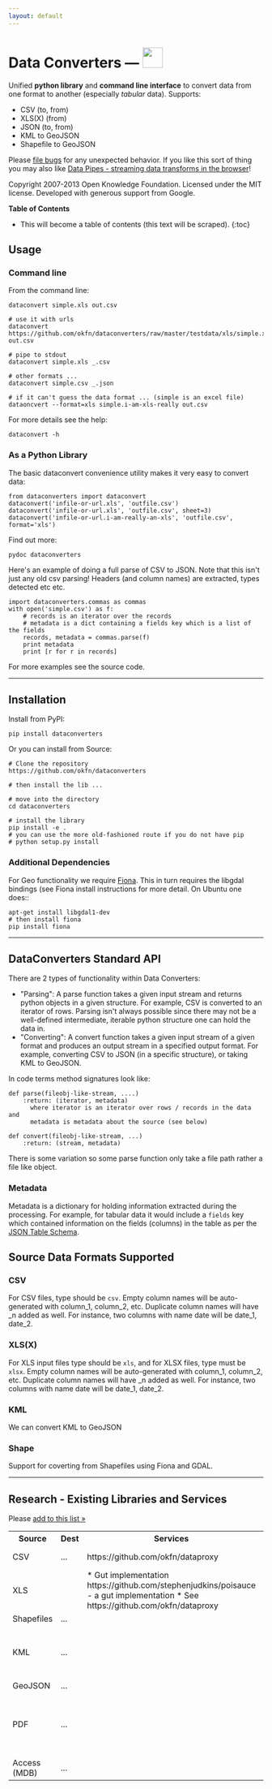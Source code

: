 ```yaml
---
layout: default
---
```


<h1>
  Data Converters 
  &mdash;
  <a href="http://okfnlabs.org/"><img src="http://assets.okfn.org/p/labs/img/logo-flask.png" alt="" style="height: 40px;" /></a>
</h1>

Unified **python library** and **command line interface** to convert data from
one format to another (especially *tabular* data). Supports:

* CSV (to, from)
* XLS(X) (from)
* JSON (to, from)
* KML to GeoJSON
* Shapefile to GeoJSON

Please [file bugs][issues] for any unexpected behavior. If you like this sort of thing you may also like [Data Pipes - streaming data transforms in the browser][datapipes]!

Copyright 2007-2013 Open Knowledge Foundation. Licensed under the MIT license. Developed with generous support from Google.

[issues]: https://github.com/okfn/dataconverters/issues
[datapipes]: http://datapipes.okfnlabs.org/
[existing]: docs/existing.html

**Table of Contents**

* This will become a table of contents (this text will be scraped).
{:toc}

## Usage

### Command line

From the command line:

    dataconvert simple.xls out.csv

    # use it with urls
    dataconvert https://github.com/okfn/dataconverters/raw/master/testdata/xls/simple.xls out.csv

    # pipe to stdout
    dataconvert simple.xls _.csv

    # other formats ...
    dataconvert simple.csv _.json

    # if it can't guess the data format ... (simple is an excel file)
    dataoncvert --format=xls simple.i-am-xls-really out.csv

For more details see the help:

    dataconvert -h

### As a Python Library

The basic dataconvert convenience utility makes it very easy to convert data:

    from dataconverters import dataconvert
    dataconvert('infile-or-url.xls', 'outfile.csv')
    dataconvert('infile-or-url.xls', 'outfile.csv', sheet=3)
    dataconvert('infile-or-url.i-am-really-an-xls', 'outfile.csv', format='xls')

Find out more:

    pydoc dataconverters

Here's an example of doing a full parse of CSV to JSON. Note that this isn't
just any old csv parsing! Headers (and column names) are extracted, types
detected etc etc.

    import dataconverters.commas as commas
    with open('simple.csv') as f:
        # records is an iterator over the records
        # metadata is a dict containing a fields key which is a list of the fields
        records, metadata = commas.parse(f)
        print metadata
        print [r for r in records]

For more examples see the source code.

----

## Installation

Install from PyPI:

    pip install dataconverters

Or you can install from Source:

    # Clone the repository
    https://github.com/okfn/dataconverters
     
    # then install the lib ...
    
    # move into the directory
    cd dataconverters
    
    # install the library
    pip install -e .
    # you can use the more old-fashioned route if you do not have pip
    # python setup.py install

### Additional Dependencies

For Geo functionality we require [Fiona](http://toblerity.github.com/fiona/).
This in turn requires the libgdal bindings (see Fiona install instructions for
more detail. On Ubuntu one does::

    apt-get install libgdal1-dev
    # then install fiona
    pip install fiona

----

## DataConverters Standard API

There are 2 types of functionality within Data Converters:

* "Parsing": A parse function takes a given input stream and returns python
  objects in a given structure. For example, CSV is converted to an iterator of
  rows. Parsing isn't always possible since there may not be a well-defined
  intermediate, iterable python structure one can hold the data in.
* "Converting": A convert function takes a given input stream of a given format
  and produces an output stream in a specified output format. For example,
  converting CSV to JSON (in a specific structure), or taking KML to GeoJSON.

In code terms method signatures look like:


    def parse(fileobj-like-stream, ....)
        :return: (iterator, metadata)
          where iterator is an iterator over rows / records in the data and
          metadata is metadata about the source (see below)
    
    def convert(fileobj-like-stream, ...)
        :return: (stream, metadata)

There is some variation so some parse function only take a file path rather a file like object.

### Metadata

Metadata is a dictionary for holding information extracted during the
processing. For example, for tabular data it would include a `fields` key which
contained information on the fields (columns) in the table as per the [JSON
Table Schema](http://www.dataprotocols.org/en/latest/json-table-schema.html).


## Source Data Formats Supported

### CSV

For CSV files, type should be `csv`. Empty column names will be auto-generated
with column_1, column_2, etc. Duplicate column names will have _n added as
well. For instance, two columns with name date will be date_1, date_2.


### XLS(X)

For XLS input files type should be `xls`, and for XLSX files, type must be
`xlsx`. Empty column names will be auto-generated with column_1, column_2, etc.
Duplicate column names will have _n added as well. For instance, two columns
with name date will be date_1, date_2.

### KML

We can convert KML to GeoJSON

### Shape

Support for coverting from Shapefiles using Fiona and GDAL.

----

## Research - Existing Libraries and Services

Please [add to this list &raquo;][edit]

[edit]: https://github.com/okfn/dataconverters/edit/master/index.md

<table class="table-bordered table">
  <tr>
    <th>Source</th>
    <th>Dest</th>
    <th>Services</th>
    <th>Libraries</th>
    <th>Comments</th>
  </tr>
  <tr>
    <td>CSV</td>
    <td>...</td>
    <td>
      https://github.com/okfn/dataproxy
    </td>
    <td>
      Reasonably straightforward to do in most programming languages
    </td>
    <td>
      See https://github.com/okfn/dataconverters/issues/2
    </td>
  </tr>
  <tr>
    <td>XLS</td>
    <td></td>
    <td>
* Gut implementation https://github.com/stephenjudkins/poisauce - a gut implementation 
* See https://github.com/okfn/dataproxy
    </td>
    <td>
* xlrd (python)
* POI (Java)
* messytables (builds on xlrd)
    </td>
    <td>
See https://github.com/okfn/dataconverters/issues/6
    </td>
  </tr>
  <tr>
    <td>Shapefiles</td>
    <td>...</td>
    <td>
    </td>
    <td>
* GDAL and OGR
* QGIS (tool) - not open
    </td>
    <td>
See https://github.com/okfn/dataconverters/issues/1
    </td>
  </tr>
  <tr>
    <td>KML</td>
    <td>...</td>
    <td>
    </td>
    <td>
* GDAL can do this (but no Fiona bindings) - but see https://github.com/Toblerity/Fiona/issues/23
* fastkml https://github.com/cleder/fastkml
* sgillies keytree
    </td>
    <td>
See https://github.com/okfn/dataconverters/issues/5
    </td>
  </tr>
  <tr>
    <td>GeoJSON</td>
    <td>...</td>
    <td></td>
    <td></td>
    <td>Can parse with normal libraries</td>
  </tr>
  <tr>
    <td>PDF</td>
    <td>...</td>
    <td>
    </td>
    <td>
    </td>
    <td>
* See overview and list here https://gist.github.com/rgrp/5844485
* Also the issue https://github.com/okfn/dataconverters/issues/9
* School of Data intro: http://schoolofdata.org/handbook/courses/extracting-data-from-pdf/
    </td>
  </tr>
  <tr>
    <td>Access (MDB)</td>
    <td>...</td>
    <td>
    </td>
    <td>
http://mdbtools.sourceforge.net/
    </td>
    <td>
See https://github.com/okfn/dataconverters/issues/10
    </td>
  </tr>
</table>

